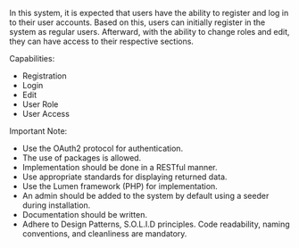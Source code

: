 In this system, it is expected that users have the ability to register and log in to their user accounts. Based on this, users can initially register in the system as regular users. Afterward, with the ability to change roles and edit, they can have access to their respective sections.

Capabilities:

- Registration
- Login
- Edit
- User Role
- User Access

Important Note:
- Use the OAuth2 protocol for authentication.
- The use of packages is allowed.
- Implementation should be done in a RESTful manner.
- Use appropriate standards for displaying returned data.
- Use the Lumen framework (PHP) for implementation.
- An admin should be added to the system by default using a seeder during installation.
- Documentation should be written.
- Adhere to Design Patterns, S.O.L.I.D principles.
Code readability, naming conventions, and cleanliness are mandatory.